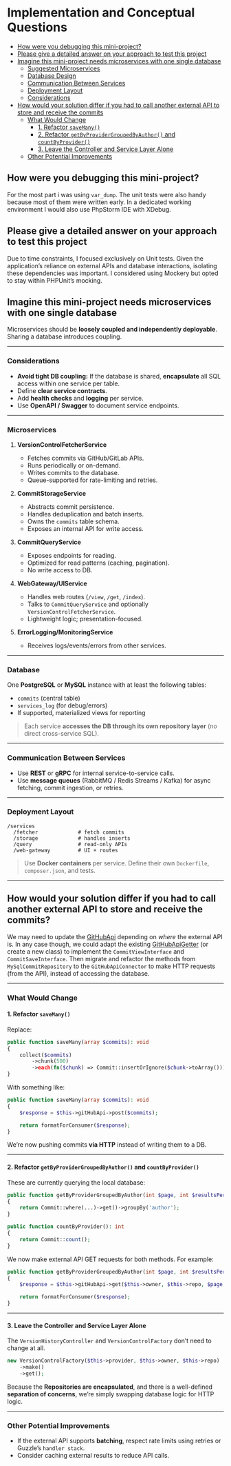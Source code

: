 # Implementation and Conceptual Questions

- [How were you debugging this mini-project?](#how-were-you-debugging-this-mini-project)
- [Please give a detailed answer on your approach to test this project](#please-give-a-detailed-answer-on-your-approach-to-test-this-project)
- [Imagine this mini-project needs microservices with one single database](#imagine-this-mini-project-needs-microservices-with-one-single-database)
    * [Suggested Microservices](#microservices)
    * [Database Design](#database)
    * [Communication Between Services](#communication-between-services)
    * [Deployment Layout](#deployment-layout)
    * [Considerations](#considerations)
- [How would your solution differ if you had to call another external API to store and receive the commits](#how-would-your-solution-differ-if-you-had-to-call-another-external-api-to-store-and-receive-the-commits)
    * [What Would Change](#what-would-change)
        + [1. Refactor `saveMany()`](#1-refactor-savemany)
        + [2. Refactor `getByProviderGroupedByAuthor()` and `countByProvider()`](#2-refactor-getbyprovidergroupedbyauthor-and-countbyprovider)
        + [3. Leave the Controller and Service Layer Alone](#3-leave-the-controller-and-service-layer-alone)
    * [Other Potential Improvements](#other-potential-improvements)

## How were you debugging this mini-project?
For the most part i was using `var_dump`. The unit tests were also handy because most of them were written early. In a 
dedicated working environment I would also use PhpStorm IDE with XDebug.

## Please give a detailed answer on your approach to test this project
Due to time constraints, I focused exclusively on Unit tests. Given the application’s reliance on external APIs and database 
interactions, isolating these dependencies was important. I considered using Mockery but opted 
to stay within PHPUnit’s mocking. 

## Imagine this mini-project needs microservices with one single database

Microservices should be **loosely coupled and independently deployable**. Sharing a database introduces 
coupling.

---

### Considerations

* **Avoid tight DB coupling:** If the database is shared, **encapsulate** all SQL access within one service per table.
* Define **clear service contracts**.
* Add **health checks** and **logging** per service.
* Use **OpenAPI / Swagger** to document service endpoints.

---

### Microservices

1. **VersionControlFetcherService**

    * Fetches commits via GitHub/GitLab APIs.
    * Runs periodically or on-demand.
    * Writes commits to the database.
    * Queue-supported for rate-limiting and retries.

2. **CommitStorageService**

    * Abstracts commit persistence.
    * Handles deduplication and batch inserts.
    * Owns the `commits` table schema.
    * Exposes an internal API for write access.

3. **CommitQueryService**

    * Exposes endpoints for reading.
    * Optimized for read patterns (caching, pagination).
    * No write access to DB.

4. **WebGateway/UIService**

    * Handles web routes (`/view`, `/get`, `/index`).
    * Talks to `CommitQueryService` and optionally `VersionControlFetcherService`.
    * Lightweight logic; presentation-focused.

5. **ErrorLogging/MonitoringService**

    * Receives logs/events/errors from other services.

---

### Database

One **PostgreSQL** or **MySQL** instance with at least the following tables:

* `commits` (central table)
* `services_log` (for debug/errors)
* If supported, materialized views for reporting

> Each service **accesses the DB through its own repository layer** (no direct cross-service SQL).

---

### Communication Between Services

* Use **REST** or **gRPC** for internal service-to-service calls.
* Use **message queues** (RabbitMQ / Redis Streams / Kafka) for async fetching, commit ingestion, or retries.

---

### Deployment Layout

```plaintext
/services
  /fetcher             # fetch commits
  /storage             # handles inserts
  /query               # read-only APIs
  /web-gateway         # UI + routes
```

> Use **Docker containers** per service. Define their own `Dockerfile`, `composer.json`, and tests.

---

## How would your solution differ if you had to call another external API to store and receive the commits?
We may need to update the [GitHubApi](source/app/Api/GitHub/GitHubApi.php) depending on *where* the external API is. 
In any case though, we could adapt the existing [GitHubApiGetter](source/app/Services/GitHub/GitHubApiGetter.php) 
(or create a new class) to implement the `CommitViewInterface` and `CommitSaveInterface`. Then migrate and refactor the 
methods from `MySqlCommitRepository` to the `GitHubApiConnector` to make HTTP requests (from the API), instead of 
accessing the database.

---

### What Would Change

#### 1. Refactor `saveMany()`

Replace:

```php
public function saveMany(array $commits): void
{
    collect($commits)
        ->chunk(500)
        ->each(fn($chunk) => Commit::insertOrIgnore($chunk->toArray()));
}
```

With something like:

```php
public function saveMany(array $commits): void
{
    $response = $this->gitHubApi->post($commits);

    return formatForConsumer($response);
}
```

We’re now pushing commits **via HTTP** instead of writing them to a DB.

---

#### 2. Refactor `getByProviderGroupedByAuthor()` and `countByProvider()`

These are currently querying the local database:

```php
public function getByProviderGroupedByAuthor(int $page, int $resultsPerPage): array
{
    return Commit::where(...)->get()->groupBy('author');
}

public function countByProvider(): int
{
    return Commit::count();
}
```

We now make external API GET requests for both methods. For example:

```php
public function getByProviderGroupedByAuthor(int $page, int $resultsPerPage): array
{
    $response = $this->gitHubApi->get($this->owner, $this->repo, $page, $resultsPerPage);

    return formatForConsumer($response);
}
```

---

#### 3. Leave the Controller and Service Layer Alone

The `VersionHistoryController` and `VersionControlFactory` don’t need to change at all.

```php
new VersionControlFactory($this->provider, $this->owner, $this->repo)
    ->make()
    ->get();
```

Because the **Repositories are encapsulated**, and there is a well-defined **separation of concerns**, we’re simply 
swapping database logic for HTTP logic.

---

### Other Potential Improvements

* If the external API supports **batching**, respect rate limits using retries or Guzzle’s `handler stack`.
* Consider caching external results to reduce API calls.
